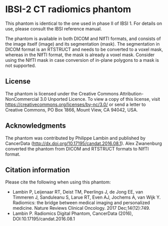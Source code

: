 IBSI-2 CT radiomics phantom
===

This phantom is identical to the one used in phase II of IBSI 1. For details on use, please consult the IBSI reference manual.

The phantom is available in both DICOM and NIfTI formats, and consists of the image itself (image) and its segmentation (mask).
The segmentation in DICOM format is an RTSTRUCT and needs to be converted to a voxel mask, whereas in the NIfTI format, the mask is already a voxel mask.
Consider using the NIfTI mask in case conversion of in-plane polygons to a mask is not supported.

## License
The phantom is licensed under the Creative Commons Attribution-NonCommercial 3.0 Unported Licence. To view a copy of this license, visit https://creativecommons.org/licenses/by-nc/3.0/ or send a letter to Creative Commons, PO Box 1866, Mount View, CA 94042, USA.

## Acknowledgments
The phantom was contributed by Philippe Lambin and published by CancerData (http://dx.doi.org/10.17195/candat.2016.08.1).
Alex Zwanenburg converted the phantom from DICOM and RTSTRUCT formats to NIfTI format.

## Citation information
Please cite the following when using this phantom:
* Lambin P, Leijenaar RT, Deist TM, Peerlings J, de Jong EE, van Timmeren J, Sanduleanu S, Larue RT, Even AJ, Jochems A, van Wijk Y. Radiomics: the bridge between medical imaging and personalized medicine. Nature Reviews Clinical Oncology. 2017 Dec;14(12):749.
* Lambin P. Radiomics Digital Phantom, CancerData (2016), DOI:10.17195/candat.2016.08.1